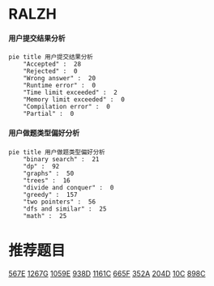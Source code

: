 # RALZH

<!-- tabs:start -->



#### **用户提交结果分析**

```mermaid
pie title 用户提交结果分析
    "Accepted" :  28
    "Rejected" :  0
    "Wrong answer" :  20
    "Runtime error" :  0
    "Time limit exceeded" :  2
    "Memory limit exceeded" :  0
    "Compilation error" :  0
    "Partial" :  0
```

#### **用户做题类型偏好分析**

```mermaid
pie title 用户做题类型偏好分析
    "binary search" :  21
    "dp" :  92
    "graphs" :  50
    "trees" :  16
    "divide and conquer" :  0
    "greedy" :  157
    "two pointers" :  56
    "dfs and similar" :  25
    "math" :  25
```



<!-- tabs:end -->
# 推荐题目
[567E](https://codeforces.com/contest/567/problem/E)
[1267G](https://codeforces.com/contest/1267/problem/G)
[1059E](https://codeforces.com/contest/1059/problem/E)
[938D](https://codeforces.com/contest/938/problem/D)
[1161C](https://codeforces.com/contest/1161/problem/C)
[665F](https://codeforces.com/contest/665/problem/F)
[352A](https://codeforces.com/contest/352/problem/A)
[204D](https://codeforces.com/contest/204/problem/D)
[10C](https://codeforces.com/contest/10/problem/C)
[898C](https://codeforces.com/contest/898/problem/C)
